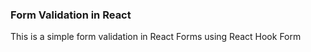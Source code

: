 ### Form Validation in React

This is a simple form validation in React Forms using React Hook Form
